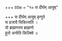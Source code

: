 +++
title = "१० स दीर्घम् आयुष्"

+++
स दीर्घम् आयुष् कृणुते  
स प्रजायै चिकित्सति ।  
यो ब्राह्मणस्य ब्राह्मणो  
हूतो अन्वेति किल्बिषे ॥